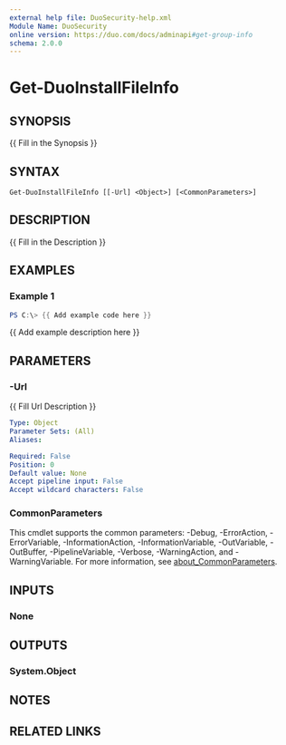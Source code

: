 ```yaml
---
external help file: DuoSecurity-help.xml
Module Name: DuoSecurity
online version: https://duo.com/docs/adminapi#get-group-info
schema: 2.0.0
---
```


# Get-DuoInstallFileInfo

## SYNOPSIS
{{ Fill in the Synopsis }}

## SYNTAX

```
Get-DuoInstallFileInfo [[-Url] <Object>] [<CommonParameters>]
```

## DESCRIPTION
{{ Fill in the Description }}

## EXAMPLES

### Example 1
```powershell
PS C:\> {{ Add example code here }}
```

{{ Add example description here }}

## PARAMETERS

### -Url
{{ Fill Url Description }}

```yaml
Type: Object
Parameter Sets: (All)
Aliases:

Required: False
Position: 0
Default value: None
Accept pipeline input: False
Accept wildcard characters: False
```

### CommonParameters
This cmdlet supports the common parameters: -Debug, -ErrorAction, -ErrorVariable, -InformationAction, -InformationVariable, -OutVariable, -OutBuffer, -PipelineVariable, -Verbose, -WarningAction, and -WarningVariable. For more information, see [about_CommonParameters](http://go.microsoft.com/fwlink/?LinkID=113216).

## INPUTS

### None

## OUTPUTS

### System.Object
## NOTES

## RELATED LINKS

